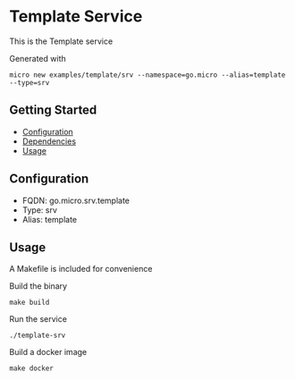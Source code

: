 # Template Service

This is the Template service

Generated with

```
micro new examples/template/srv --namespace=go.micro --alias=template --type=srv
```

## Getting Started

- [Configuration](#configuration)
- [Dependencies](#dependencies)
- [Usage](#usage)

## Configuration

- FQDN: go.micro.srv.template
- Type: srv
- Alias: template

## Usage

A Makefile is included for convenience

Build the binary

```
make build
```

Run the service
```
./template-srv
```

Build a docker image
```
make docker
```
